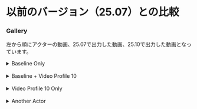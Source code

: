 # 以前のバージョン（25.07）との比較

### Gallery
左から順にアクターの動画、25.07で出力した動画、25.10で出力した動画となっています。

<details>
  <summary >Baseline Only</summary>

| Rich | RP |
| --------- | --------- |
| <video height="300" controls><source src="https://github.com/ZukunFCS/artifacts/raw/refs/heads/master/benchmarks/pipeline_comparison/25.10vs25.07/baseline/Rich/down_normal_t01_combined.mp4" type="video/mp4"></video> |<video height="300" controls><source src="https://github.com/ZukunFCS/artifacts/raw/refs/heads/master/benchmarks/pipeline_comparison/25.10vs25.07/baseline/RP/down_normal_t01_combined.mp4" type="video/mp4"></video> |
| <video height="300" controls><source src="https://github.com/ZukunFCS/artifacts/raw/refs/heads/master/benchmarks/pipeline_comparison/25.10vs25.07/baseline/Rich/Video_45_t01_combined.mp4" type="video/mp4"></video> |<video height="300" controls><source src="https://github.com/ZukunFCS/artifacts/raw/refs/heads/master/benchmarks/pipeline_comparison/25.10vs25.07/baseline/RP/Video_45_t01_combined.mp4" type="video/mp4"></video> |
| <video height="300" controls><source src="https://github.com/ZukunFCS/artifacts/raw/refs/heads/master/benchmarks/pipeline_comparison/25.10vs25.07/baseline/Rich/Video_facepaint_normal_t01_combined.mp4" type="video/mp4"></video> |<video height="300" controls><source src="https://github.com/ZukunFCS/artifacts/raw/refs/heads/master/benchmarks/pipeline_comparison/25.10vs25.07/baseline/RP/Video_facepaint_normal_t01_combined.mp4" type="video/mp4"></video> |

</details>
<br>
<details>
  <summary >Baseline + Video Profile 10</summary>

| Rich | RP |
| --------- | --------- |
| <video height="300" controls><source src="https://github.com/ZukunFCS/artifacts/raw/refs/heads/master/benchmarks/pipeline_comparison/25.10vs25.07/rom_plus_10/Rich/down_normal_t01_combined.mp4" type="video/mp4"></video> |<video height="300" controls><source src="https://github.com/ZukunFCS/artifacts/raw/refs/heads/master/benchmarks/pipeline_comparison/25.10vs25.07/rom_plus_10/RP/down_normal_t01_combined.mp4" type="video/mp4"></video> |
| <video height="300" controls><source src="https://github.com/ZukunFCS/artifacts/raw/refs/heads/master/benchmarks/pipeline_comparison/25.10vs25.07/rom_plus_10/Rich/Video_45_t01_combined.mp4" type="video/mp4"></video> |<video height="300" controls><source src="https://github.com/ZukunFCS/artifacts/raw/refs/heads/master/benchmarks/pipeline_comparison/25.10vs25.07/rom_plus_10/RP/Video_45_t01_combined.mp4" type="video/mp4"></video> |
| <video height="300" controls><source src="https://github.com/ZukunFCS/artifacts/raw/refs/heads/master/benchmarks/pipeline_comparison/25.10vs25.07/rom_plus_10/Rich/Video_facepaint_normal_t01_combined.mp4" type="video/mp4"></video> |<video height="300" controls><source src="https://github.com/ZukunFCS/artifacts/raw/refs/heads/master/benchmarks/pipeline_comparison/25.10vs25.07/rom_plus_10/RP/Video_facepaint_normal_t01_combined.mp4" type="video/mp4"></video> |

</details>
<br>
<details>
  <summary >Video Profile 10 Only</summary>

| Rich | RP |
| --------- | --------- |
| <video height="300" controls><source src="https://github.com/ZukunFCS/artifacts/raw/refs/heads/master/benchmarks/pipeline_comparison/25.10vs25.07/only_video_10/Rich/down_normal_t01_combined.mp4" type="video/mp4"></video> |<video height="300" controls><source src="https://github.com/ZukunFCS/artifacts/raw/refs/heads/master/benchmarks/pipeline_comparison/25.10vs25.07/only_video_10/RP/down_normal_t01_combined.mp4" type="video/mp4"></video> |
| <video height="300" controls><source src="https://github.com/ZukunFCS/artifacts/raw/refs/heads/master/benchmarks/pipeline_comparison/25.10vs25.07/only_video_10/Rich/Video_45_t01_combined.mp4" type="video/mp4"></video> |<video height="300" controls><source src="https://github.com/ZukunFCS/artifacts/raw/refs/heads/master/benchmarks/pipeline_comparison/25.10vs25.07/only_video_10/RP/Video_45_t01_combined.mp4" type="video/mp4"></video> |
| <video height="300" controls><source src="https://github.com/ZukunFCS/artifacts/raw/refs/heads/master/benchmarks/pipeline_comparison/25.10vs25.07/only_video_10/Rich/Video_facepaint_normal_t01_combined.mp4" type="video/mp4"></video> |<video height="300" controls><source src="https://github.com/ZukunFCS/artifacts/raw/refs/heads/master/benchmarks/pipeline_comparison/25.10vs25.07/only_video_10/RP/Video_facepaint_normal_t01_combined.mp4" type="video/mp4"></video> |

</details>
<br>
<details>
  <summary >Another Actor</summary>

| Rich | RP |                                                        
| --------- | --------- |     
| <video height="300" controls><source src="https://github.com/ZukunFCS/artifacts/raw/refs/heads/master/benchmarks/pipeline_comparison/25.10vs25.07/another_actor/Rich/01_joy_sample_combined.mp4" type="video/mp4"></video> |<video height="300" controls><source src="https://github.com/ZukunFCS/artifacts/raw/refs/heads/master/benchmarks/pipeline_comparison/25.10vs25.07/another_actor/RP/01_joy_sample_combined.mp4" type="video/mp4"></video> |
| <video height="300" controls><source src="https://github.com/ZukunFCS/artifacts/raw/refs/heads/master/benchmarks/pipeline_comparison/25.10vs25.07/another_actor/Rich/02_sadness_sample_combined.mp4" type="video/mp4"></video> |<video height="300" controls><source src="https://github.com/ZukunFCS/artifacts/raw/refs/heads/master/benchmarks/pipeline_comparison/25.10vs25.07/another_actor/RP/02_sadness_sample_combined.mp4" type="video/mp4"></video> |

</details>